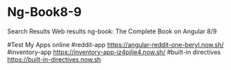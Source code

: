# Ng-Book8-9
Search Results Web results  ng-book: The Complete Book on Angular 8/9

#Test My Apps online
#reddit-app
https://angular-reddit-one-beryl.now.sh/
#inventory-app
https://inventory-app-iz4pjlje4.now.sh/
#built-in directives
https://built-in-directives.now.sh

